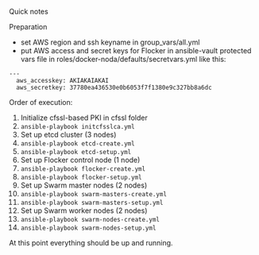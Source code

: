 Quick notes

Preparation
* set AWS region and ssh keyname in group_vars/all.yml
* put AWS access and secret keys for Flocker in ansible-vault protected vars file in roles/docker-noda/defaults/secretvars.yml like this:
```
---
  aws_accesskey: AKIAKAIAKAI
  aws_secretkey: 37780ea436530e0b6053f7f1380e9c327bb8a6dc
```

Order of execution:

1. Initialize cfssl-based PKI in cfssl folder
  1. `ansible-playbook initcfsslca.yml`
1. Set up etcd cluster (3 nodes)
  1. `ansible-playbook etcd-create.yml`
  1. `ansible-playbook etcd-setup.yml`
1. Set up Flocker control node (1 node)
  1. `ansible-playbook flocker-create.yml`
  1. `ansible-playbook flocker-setup.yml`
1. Set up Swarm master nodes (2 nodes)
  1. `ansible-playbook swarm-masters-create.yml`
  1. `ansible-playbook swarm-masters-setup.yml`
1. Set up Swarm worker nodes (2 nodes)
  1. `ansible-playbook swarm-nodes-create.yml`
  1. `ansible-playbook swarm-nodes-setup.yml`

At this point everything should be up and running.
